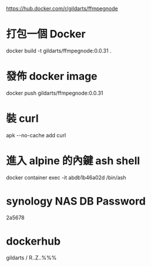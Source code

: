 https://hub.docker.com/r/gildarts/ffmpegnode

# 打包一個 Docker
docker build -t gildarts/ffmpegnode:0.0.31 .

# 發佈 docker image
docker push gildarts/ffmpegnode:0.0.31

# 裝 curl
apk --no-cache add curl

# 進入 alpine 的內鍵 ash shell
docker container exec -it abdb1b46a02d /bin/ash

# synology NAS DB Password
2a5678

# dockerhub
gildarts / R..Z..%%%